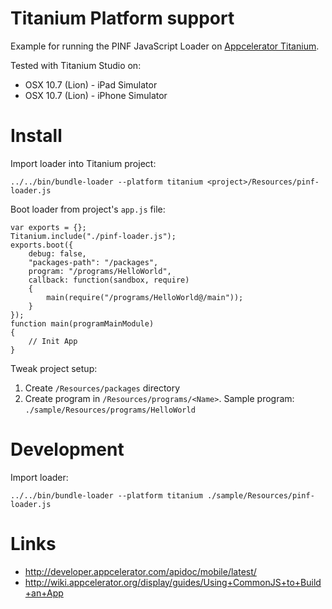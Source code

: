 Titanium Platform support
=========================

Example for running the PINF JavaScript Loader on [Appcelerator Titanium](http://www.appcelerator.com/).

Tested with Titanium Studio on:

  * OSX 10.7 (Lion) - iPad Simulator
  * OSX 10.7 (Lion) - iPhone Simulator


Install
=======
    
Import loader into Titanium project:

    ../../bin/bundle-loader --platform titanium <project>/Resources/pinf-loader.js

Boot loader from project's `app.js` file:
    
    var exports = {};
    Titanium.include("./pinf-loader.js");
    exports.boot({
        debug: false,
        "packages-path": "/packages",
        program: "/programs/HelloWorld",
        callback: function(sandbox, require)
        {
            main(require("/programs/HelloWorld@/main"));
        }
    });
    function main(programMainModule)
    {
        // Init App
    }

Tweak project setup:

  1. Create `/Resources/packages` directory
  2. Create program in `/Resources/programs/<Name>`. Sample program: `./sample/Resources/programs/HelloWorld`


Development
===========

Import loader:

    ../../bin/bundle-loader --platform titanium ./sample/Resources/pinf-loader.js


Links
=====

  * http://developer.appcelerator.com/apidoc/mobile/latest/
  * http://wiki.appcelerator.org/display/guides/Using+CommonJS+to+Build+an+App
